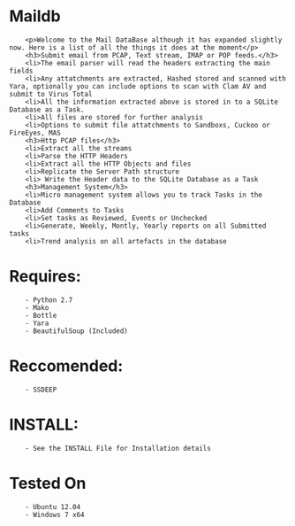 Maildb
======

        <p>Welcome to the Mail DataBase although it has expanded slightly now. Here is a list of all the things it does at the moment</p>
		<h3>Submit email from PCAP, Text stream, IMAP or POP feeds.</h3>
		<li>The email parser will read the headers extracting the main fields
		<li>Any attatchments are extracted, Hashed stored and scanned with Yara, optionally you can include options to scan with Clam AV and submit to Virus Total
		<li>All the information extracted above is stored in to a SQLite Database as a Task.
		<li>All files are stored for further analysis
		<li>Options to submit file attatchments to Sandboxs, Cuckoo or FireEyes, MAS
		<h3>Http PCAP files</h3>
		<li>Extract all the streams
		<li>Parse the HTTP Headers
		<li>Extract all the HTTP Objects and files
		<li>Replicate the Server Path structure
		<li> Write the Header data to the SQLite Database as a Task
		<h3>Management System</h3>
		<li>Micro management system allows you to track Tasks in the Database
		<li>Add Comments to Tasks
		<li>Set tasks as Reviewed, Events or Unchecked
		<li>Generate, Weekly, Montly, Yearly reports on all Submitted tasks
		<li>Trend analysis on all artefacts in the database


Requires:
=========

		- Python 2.7
		- Mako
		- Bottle
		- Yara
		- BeautifulSoup (Included)


Reccomended:
============

		- SSDEEP 
		
INSTALL:
=========

		- See the INSTALL File for Installation details

Tested On
=========

		- Ubuntu 12.04
		- Windows 7 x64






